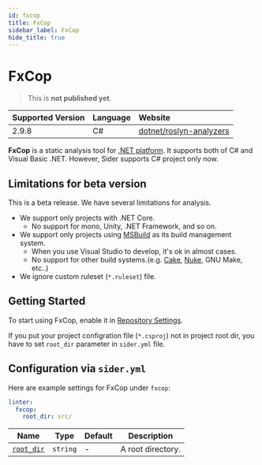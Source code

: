 ```yaml
---
id: fxcop
title: FxCop
sidebar_label: FxCop
hide_title: true
---
```


# FxCop

> This is **not published yet**.

| Supported Version | Language | Website                                                                                                   |
| :---------------- | :------- | :-------------------------------------------------------------------------------------------------------- |
| 2.9.8             | C#       | [dotnet/roslyn-analyzers](https://github.com/dotnet/roslyn-analyzers#microsoftcodeanalysisfxcopanalyzers) |

**FxCop** is a static analysis tool for [.NET platform](https://dotnet.microsoft.com/). It supports both of C# and Visual Basic .NET. However, Sider supports C# project only now.

## Limitations for beta version

This is a beta release. We have several limitations for analysis.

- We support only projects with .NET Core.
  - No support for mono, Unity, .NET Framework, and so on.
- We support only projects using [MSBuild](https://docs.microsoft.com/en-us/visualstudio/msbuild/msbuild) as its build management system.
  - When you use Visual Studio to develop, it's ok in almost cases.
  - No support for other build systems.(e.g. [Cake](https://cakebuild.net/), [Nuke](https://nuke.build/), GNU Make, etc..)
- We ignore custom ruleset (`*.ruleset`) file.

## Getting Started

To start using FxCop, enable it in [Repository Settings](../../getting-started/repository-settings.md).

If you put your project configration file (`*.csproj`) not in project root dir, you have to set `root_dir` parameter in `sider.yml` file.

## Configuration via `sider.yml`

Here are example settings for FxCop under `fxcop`:

```yaml
linter:
  fxcop:
    root_dir: src/
```

| Name                                                                        | Type     | Default | Description       |
| --------------------------------------------------------------------------- | -------- | ------- | ----------------- |
| [`root_dir`](../../getting-started/custom-configuration.md#root_dir-option) | `string` | -       | A root directory. |
